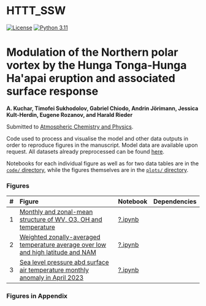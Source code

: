 # HTTT_SSW

[![License](https://img.shields.io/badge/License-MIT-yellow.svg)](LICENSE)
[![Python 3.11](https://img.shields.io/badge/Python-3.11-blue)](https://www.python.org/downloads/release/python-31110/)


# Modulation of the Northern polar vortex by the Hunga Tonga-Hunga Ha'apai eruption and associated surface response 

**A. Kuchar, Timofei Sukhodolov, Gabriel Chiodo, Andrin Jörimann, Jessica Kult-Herdin,
Eugene Rozanov, and Harald Rieder**

Submitted to [Atmospheric Chemistry and Physics](https://egusphere.copernicus.org/preprints/2024/egusphere-2024-1909/).

Code used to process and visualise the model and other data outputs in order to reproduce figures in the manuscript.
Model data are available upon request. All datasets already preprocessed can be found [here](?).

Notebooks for each individual figure as well as for two data tables are in the [`code/` directory](code), while the figures themselves are in the [`plots/` directory](plots).

### Figures
|  #  | Figure                                                                                                                                                                                                    | Notebook                                                                              | Dependencies                                                                                                                                                             |
|:---:|:----------------------------------------------------------------------------------------------------------------------------------------------------------------------------------------------------------|:--------------------------------------------------------------------------------------|:-------------------------------------------------------------------------------------------------------------------------------------------------------------------------|
|  1 | [Monthly and zonal-mean structure of WV, O3, OH and temperature](plots/?.pdf)                                                                              | [?.ipynb](code/?.ipynb)                       |                                                                                                                         |
|  2 | [Weighted zonally-averaged temperature average over low and high latitude and NAM](plots/NAM_lagA_composite_HIonly_FDR.pdf)                                                      | [?.ipynb](code/?.ipynb)                 |                                                                                                                           |
|  3 | [Sea level pressure abd surface air temperature monthly anomaly in April 2023](plots/?.pdf)                | [?.ipynb](code/?.ipynb)|          

### Figures in Appendix
